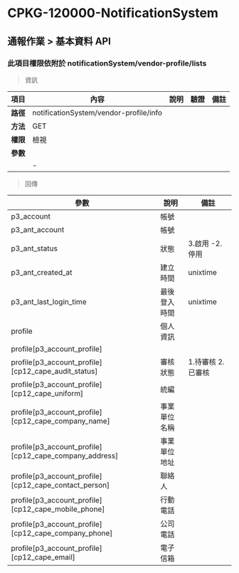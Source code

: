 # CPKG-120000-NotificationSystem

## 通報作業 > 基本資料 API

### 此項目權限依附於 notificationSystem/vendor-profile/lists

> 資訊

| 項目                      | 內容                       | 說明                |驗證                      |   備註         |
|---------------------------|----------------------------|----------------------|-----------------|----------------|
| <b>路徑</b>               | notificationSystem/vendor-profile/info    |                        |                |                  |
| <b>方法</b>               | GET                        |                    |                    |                 |
| <b>權限</b>               | 檢視                       |                     |                   |                 |
| <b>參數</b>               |                            |                       |                 |                 |
|                          | -             |             |                |                 |

> 回傳

| 參數                                                                        | 說明                            | 備註                           |
|----------------------------------------------------------------------------|--------------------------------|--------------------------------|
| p3_account               | 帳號                            |                                |
| p3_ant_account             | 帳號                            |                                |
| p3_ant_status             | 狀態                            | 3.啟用 -2.停用                              |
| p3_ant_created_at             | 建立時間                            | unixtime                               |
| p3_ant_last_login_time             | 最後登入時間                            | unixtime                               |
| profile             | 個人資訊                           |                                |
| profile[p3_account_profile]             |                            |                                |
| profile[p3_account_profile][cp12_cape_audit_status]      | 審核狀態                           | 1.待審核 2.已審核                               |
| profile[p3_account_profile][cp12_cape_uniform]      | 統編                           |                            |
| profile[p3_account_profile][cp12_cape_company_name]      | 事業單位名稱                           |                             |
| profile[p3_account_profile][cp12_cape_company_address]      | 事業單位地址                           |                              |
| profile[p3_account_profile][cp12_cape_contact_person]      | 聯絡人                           |                               |
| profile[p3_account_profile][cp12_cape_mobile_phone]      | 行動電話                           |                               |
| profile[p3_account_profile][cp12_cape_company_phone]      | 公司電話                           |                                |
| profile[p3_account_profile][cp12_cape_email]      | 電子信箱                           |                                |
